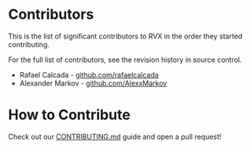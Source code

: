 # Contributors

This is the list of significant contributors to RVX in the order they started contributing.

For the full list of contributors, see the revision history in source control.

* Rafael Calcada - [github.com/rafaelcalcada](https://github.com/rafaelcalcada)  
* Alexander Markov - [github.com/AlexxMarkov](https://github.com/AlexxMarkov)  

# How to Contribute

Check out our [CONTRIBUTING.md](CONTRIBUTING.md) guide and open a pull request!